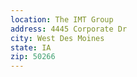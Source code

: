 ```yaml
---
location: The IMT Group
address: 4445 Corporate Dr
city: West Des Moines
state: IA
zip: 50266
---
```

